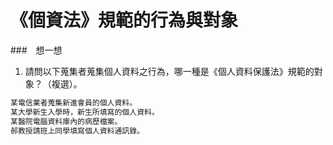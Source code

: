 # 《個資法》規範的行為與對象
###　想一想

1. 請問以下蒐集者蒐集個人資料之行為，哪一種是《個人資料保護法》規範的對象？（複選）。
```bash
某電信業者蒐集新進會員的個人資料。
某大學新生入學時，新生所填寫的個人資料。
某醫院電腦資料庫內的病歷檔案。
郝教授請班上同學填寫個人資料通訊錄。
```
